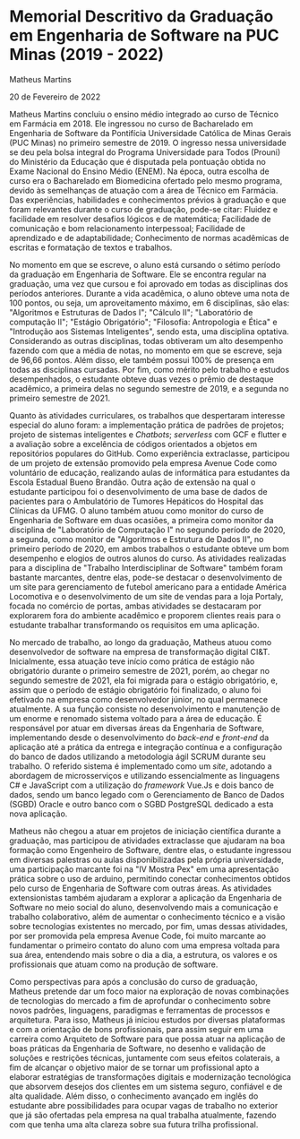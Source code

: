 # Memorial Descritivo da Graduação em Engenharia de Software na PUC Minas (2019 - 2022)

Matheus Martins

20 de Fevereiro de 2022

Matheus Martins concluiu o ensino médio integrado ao curso de Técnico em Farmácia em 2018. Ele ingressou no curso de Bacharelado em Engenharia de Software da Pontifícia Universidade Católica de Minas Gerais (PUC Minas) no primeiro semestre de 2019. O ingresso nessa universidade se deu pela bolsa integral do Programa Universidade para Todos (Prouni) do Ministério da Educação que é disputada pela pontuação obtida no Exame Nacional do Ensino Médio (ENEM). Na época, outra escolha de curso era o Bacharelado em Biomedicina ofertado pelo mesmo programa, devido às semelhanças de atuação com a área de Técnico em Farmácia. Das experiências, habilidades e conhecimentos prévios à graduação e que foram relevantes durante o curso de graduação, pode-se citar: Fluidez e facilidade em resolver desafios lógicos e de matemática; Facilidade de comunicação e bom relacionamento interpessoal; Facilidade de aprendizado e de adaptabilidade; Conhecimento de normas acadêmicas de escritas e formatação de textos e trabalhos.

No momento em que se escreve, o aluno está cursando o sétimo período da graduação em Engenharia de Software. Ele se encontra regular na graduação, uma vez que cursou e foi aprovado em todas as disciplinas dos períodos anteriores. Durante a vida acadêmica, o aluno obteve uma nota de 100 pontos, ou seja, um aproveitamento máximo, em 6 disciplinas, são elas: "Algoritmos e Estruturas de Dados I"; "Cálculo II"; "Laboratório de computação II"; "Estágio Obrigatório"; "Filosofia: Antropologia e Ética" e "Introdução aos Sistemas Inteligentes", sendo esta, uma disciplina optativa. Considerando as outras disciplinas, todas obtiveram um alto desempenho fazendo com que a média de notas, no momento em que se escreve, seja de 96,66 pontos. Além disso, ele também possui 100% de presença em todas as disciplinas cursadas. Por fim, como mérito pelo trabalho e estudos desempenhados, o estudante obteve duas vezes o prêmio de destaque acadêmico, a primeira delas no segundo semestre de 2019, e a segunda no primeiro semestre de 2021.

Quanto às atividades curriculares, os trabalhos que despertaram interesse especial do aluno foram: a implementação prática de padrões de projetos; projeto de sistemas inteligentes e *Chatbots*; *serverless* com GCF e flutter e a avaliação sobre a excelência de códigos orientados a objetos em repositórios populares do GitHub. Como experiência extraclasse, participou de um projeto de extensão promovido pela empresa Avenue Code como voluntário de educação, realizando aulas de informática para estudantes da Escola Estadual Bueno Brandão. Outra ação de extensão na qual o estudante participou foi o desenvolvimento de uma base de dados de pacientes para o Ambulatório de Tumores Hepáticos do Hospital das Clínicas da UFMG. O aluno também atuou como monitor do curso de Engenharia de Software em duas ocasiões, a primeira como monitor da disciplina de "Laboratório de Computação I" no segundo período de 2020, a segunda, como monitor de "Algoritmos e Estrutura de Dados II", no primeiro período de 2020, em ambos trabalhos o estudante obteve um bom desempenho e elogios de outros alunos do curso. As atividades realizadas para a disciplina de "Trabalho Interdisciplinar de Software" também foram bastante marcantes, dentre elas, pode-se destacar o desenvolvimento de um site para gerenciamento de futebol americano para a entidade América Locomotiva e o desenvolvimento de um site de vendas para a loja Portaly, focada no comércio de portas, ambas atividades se destacaram por explorarem fora do ambiente acadêmico e proporem clientes reais para o estudante trabalhar transformando os requisitos em uma aplicação.

No mercado de trabalho, ao longo da graduação, Matheus atuou como desenvolvedor de software na empresa de transformação digital CI&T. Inicialmente, essa atuação teve início como prática de estágio não obrigatório durante o primeiro semestre de 2021, porém, ao chegar no segundo semestre de 2021, ela foi migrada para o estágio obrigatório, e, assim que o período de estágio obrigatório foi finalizado, o aluno foi efetivado na empresa como desenvolvedor júnior, no qual permanece atualmente. A sua função consiste no desenvolvimento e manutenção de um enorme e renomado sistema voltado para a área de educação. É responsável por atuar em diversas áreas da Engenharia de Software, implementando desde o desenvolvimento do *back-end* e *front-end* da aplicação até a prática da entrega e integração contínua e a configuração do banco de dados utilizando a metodologia ágil SCRUM durante seu trabalho. O referido sistema é implementado como um *site*, adotando a abordagem de microsserviços e utilizando essencialmente as linguagens C# e JavaScript com a utilização do *framework* Vue.Js e dois banco de dados, sendo um banco legado com o Gerenciamento de Banco de Dados (SGBD) Oracle  e outro banco com o SGBD PostgreSQL dedicado a esta nova aplicação.

Matheus não chegou a atuar em projetos de iniciação científica durante a graduação, mas participou de atividades extraclasse que ajudaram na boa formação como Engenheiro de Software, dentre elas, o estudante ingressou em diversas palestras ou aulas disponibilizadas pela própria universidade, uma participação marcante foi na "IV Mostra Pex" em uma apresentação prática sobre o uso de arduino, permitindo conectar conhecimentos obtidos pelo curso de Engenharia de Software com outras áreas. As atividades extensionistas também ajudaram a explorar a aplicação da Engenharia de Software no meio social do aluno, desenvolvendo mais a comunicação e trabalho colaborativo, além de aumentar o conhecimento técnico e a visão sobre tecnologias existentes no mercado, por fim, umas dessas atividades, por ser promovida pela empresa Avenue Code, foi muito marcante ao fundamentar o primeiro contato do aluno com uma empresa voltada para sua área, entendendo mais sobre o dia a dia, a estrutura, os valores e os profissionais que atuam como na produção de software.

Como perspectivas para após a conclusão do curso de graduação, Matheus pretende dar um foco maior na exploração de novas combinações de tecnologias do mercado a fim de aprofundar o conhecimento sobre novos padrões, linguagens, paradigmas e ferramentas de processos e arquitetura. Para isso, Matheus já iniciou estudos por diversas plataformas e com a orientação de bons profissionais, para assim seguir em uma carreira como Arquiteto de Software para que possa atuar na aplicação de boas práticas da Engenharia de Software, no desenho e validação de soluções e restrições técnicas, juntamente com seus efeitos colaterais, a fim de alcançar o objetivo maior de se tornar um profissional apto a elaborar estratégias de transformações digitais e modernização tecnológica que absorvem desejos dos clientes em um sistema seguro, confiável e de alta qualidade. Além disso, o conhecimento avançado em inglês do estudante abre possibilidades para ocupar vagas de trabalho no exterior que já são ofertadas pela empresa na qual trabalha atualmente, fazendo com que tenha uma alta clareza sobre sua futura trilha profissional.
